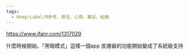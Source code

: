 ```yaml
---
tags:
  - Keep/Label/R參考、想法、心得、筆記、紀錄
---
```


https://www.ifanr.com/1317029

什麼時候開始，「黑暗模式」這樣一個app 皮膚級的功能開始變成了系統級支持